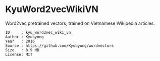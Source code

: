 # KyuWord2vecWikiVN

Word2vec pretrained vectors, trained on Vietnamese Wikipedia articles.

```
ID     : kyu_word2vec_wiki_vn
Author : Kyubyong
Year   : 2016
Source : https://github.com/Kyubyong/wordvectors
Size   : 8.9 MB
License: MIT
```



